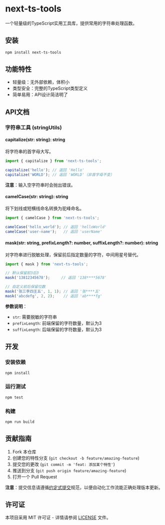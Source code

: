# next-ts-tools

一个轻量级的TypeScript实用工具库，提供常用的字符串处理函数。

## 安装

```bash
npm install next-ts-tools
```

## 功能特性

- 轻量级：无外部依赖，体积小
- 类型安全：完整的TypeScript类型定义
- 简单易用：API设计简洁明了

## API文档

### 字符串工具 (stringUtils)

#### capitalize(str: string): string

将字符串的首字母大写。

```typescript
import { capitalize } from 'next-ts-tools';

capitalize('hello'); // 返回 'Hello'
capitalize('WORLD'); // 返回 'WORLD'（非首字母不变）
```

**注意**：输入空字符串时会抛出错误。

#### camelCase(str: string): string

将下划线或短横线命名转换为驼峰命名。

```typescript
import { camelCase } from 'next-ts-tools';

camelCase('hello_world'); // 返回 'helloWorld'
camelCase('user-name');   // 返回 'userName'
```

#### mask(str: string, prefixLength?: number, suffixLength?: number): string

对字符串进行脱敏处理，保留前后指定数量的字符，中间用星号替代。

```typescript
import { mask } from 'next-ts-tools';

// 默认保留前3后3
mask('13812345678');     // 返回 '138****5678'

// 自定义前后保留位数
mask('张三李四王五', 1, 1); // 返回 '张****五'
mask('abcdefg', 2, 2);    // 返回 'ab****fg'
```

**参数说明**：
- `str`: 需要脱敏的字符串
- `prefixLength`: 前端保留的字符数量，默认为3
- `suffixLength`: 后端保留的字符数量，默认为3

## 开发

### 安装依赖

```bash
npm install
```

### 运行测试

```bash
npm test
```

### 构建

```bash
npm run build
```

## 贡献指南

1. Fork 本仓库
2. 创建您的特性分支 (`git checkout -b feature/amazing-feature`)
3. 提交您的更改 (`git commit -m 'feat: 添加某个特性'`)
4. 推送到分支 (`git push origin feature/amazing-feature`)
5. 打开一个 Pull Request

**注意**：提交信息请遵循[约定式提交](https://www.conventionalcommits.org/zh-hans/v1.0.0/)规范，以便自动化工作流能正确处理版本更新。

## 许可证

本项目采用 MIT 许可证 - 详情请参阅 [LICENSE](LICENSE) 文件。